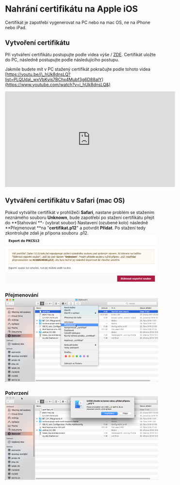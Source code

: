 # Nahrání certifikátu na Apple iOS

Certifikát je zapotřebí vygenerovat na PC nebo na mac OS, ne na iPhone nebo iPad.

## Vytvoření certifikátu



Při vytváření certifikátu postupujte podle videa výše / [ZDE](https://youtu.be/SB1bf9p6JrY). Certifikát uložte do PC, následně postupujte podle následujícího postupu.

Jakmile budete mít v PC stažený certifikát pokračujte podle tohoto videa [https://youtu.be/i\_hUk8dnsLQ?list=PLQUda\_wxVbKyis7BChx4Mubf3g6D88alY](https://www.youtube.com/watch?v=i_hUk8dnsLQ&)

<iframe width="560" height="315" src="https://youtu.be/i_hUk8dnsLQ" frameborder="0" allowfullscreen></iframe>


## Vytváření certifikátu v Safari \(mac OS\)

Pokud vytváříte certifikát v prohlížeči **Safari**, nastane problém se stažením neznámého souboru **Unknown**, bude zapotřebí po stažení certifikátu přejít do **Stahování **- \(vybrat soubor\) Nastavení \(ozubené kolo\) následně **Přejmenovat **na "**certifikat.p12**" a potvrdit **Přidat**. Po stažení tedy zkontrolujte zdali je přípona souboru .p12.![](/img/apple/safari-certifikat.png)

### Přejmenování  ![](img/apple/apple-p12.png)

### Potvrzení ![](img/apple/apple-p12-2.png)



